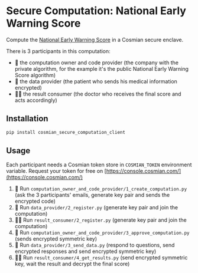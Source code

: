# Secure Computation: National Early Warning Score

Compute the [National Early Warning Score](https://www.mdcalc.com/national-early-warning-score-news-2) in a Cosmian secure enclave.

There is 3 participants in this computation:
- 🏢 the computation owner and code provider (the company with the private algorithm, for the example it's the public National Early Warning Score algorithm)
- 🤒 the data provider (the patient who sends his medical information encrypted)
- 👩‍⚕️ the result consumer (the doctor who receives the final score and acts accordingly)

## Installation

```bash
pip install cosmian_secure_computation_client
```

## Usage

Each participant needs a Cosmian token store in `COSMIAN_TOKEN` environment variable. Request your token for free on [https://console.cosmian.com/](https://console.cosmian.com/)

1. 🏢 Run `computation_owner_and_code_provider/1_create_computation.py` (ask the 3 participants' emails, generate key pair and sends the encrypted code)
1. 🤒 Run `data_provider/2_register.py` (generate key pair and join the computation)
1. 👩‍⚕️ Run `result_consumer/2_register.py` (generate key pair and join the computation)
1. 🏢 Run `computation_owner_and_code_provider/3_approve_computation.py` (sends encrypted symmetric key)
1. 🤒 Run `data_provider/3_send_data.py` (respond to questions, send encrypted responses and send encrypted symmetric key)
1. 👩‍⚕️ Run `result_consumer/4_get_results.py` (send encrypted symmetric key, wait the result and decrypt the final score)
